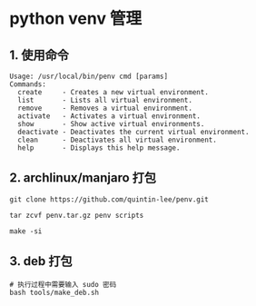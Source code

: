 # python venv 管理

## 1. 使用命令

```shell
Usage: /usr/local/bin/penv cmd [params] 
Commands:
  create     - Creates a new virtual environment.
  list       - Lists all virtual environment.
  remove     - Removes a virtual environment.
  activate   - Activates a virtual environment.
  show       - Show active virtual environments.
  deactivate - Deactivates the current virtual environment.
  clean      - Deactivates all virtual environment.
  help       - Displays this help message.
```

## 2. archlinux/manjaro 打包

```shell
git clone https://github.com/quintin-lee/penv.git

tar zcvf penv.tar.gz penv scripts

make -si
```

## 3. deb 打包

```shell
# 执行过程中需要输入 sudo 密码
bash tools/make_deb.sh
```
